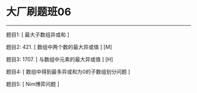 # 大厂刷题班06

---

题目1: [ 最大子数组异或和 ]

题目2: 421. [ 数组中两个数的最大异或值 ] [M]

题目3: 1707. [ 与数组中元素的最大异或值 ] [H]

题目4: [ 数组中得到最多异或和为0的子数组划分问题 ]

题目5: [ Nim博弈问题 ]
